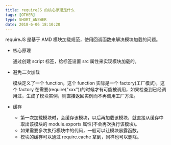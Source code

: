 ```yaml
---
title: requireJS 的核心原理是什么
tags: [OTHER]
type: SHORT_ANSWER
date: 2018-6-06 18:10:20
---
```


requireJS 是基于 AMD 模块加载规范，使用回调函数来解决模块加载的问题。

- 核心原理

  通过创建 script 标签，给标签设置 src 属性来实现模块加载的。

- 避免二次加载

  模块定义了一个 function，这个 function 实际是一个 factory(工厂模式)，这个 factory 在需要(require("xxx"))的时候才有可能被调用，如果检查到已经调用过，生成了模块实例，则直接返回实例而不再调用工厂方法。

- 缓存

  - 第一次加载模块时，会缓存该模块，以后再加载该模块，就直接从缓存中取出该模块的 module.exports 属性(不会再次执行该模块)。
  - 如果需要多次执行模块中的代码，一般可以让模块暴露函数。
  - 模块的缓存可以通过 require.cache 拿到，同样也可以删除。
